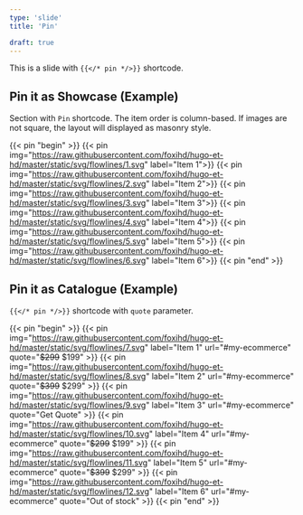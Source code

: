 ```yaml
---
type: 'slide'
title: 'Pin'

draft: true
---
```


This is a slide with `{{</* pin */>}}` shortcode.

## Pin it as Showcase (Example)

Section with `Pin` shortcode.
The item order is column-based.
If images are not square, the layout will displayed as masonry style.

{{< pin "begin" >}}
{{< pin img="https://raw.githubusercontent.com/foxihd/hugo-et-hd/master/static/svg/flowlines/1.svg" label="Item 1">}}
{{< pin img="https://raw.githubusercontent.com/foxihd/hugo-et-hd/master/static/svg/flowlines/2.svg" label="Item 2">}}
{{< pin img="https://raw.githubusercontent.com/foxihd/hugo-et-hd/master/static/svg/flowlines/3.svg" label="Item 3">}}
{{< pin img="https://raw.githubusercontent.com/foxihd/hugo-et-hd/master/static/svg/flowlines/4.svg" label="Item 4">}}
{{< pin img="https://raw.githubusercontent.com/foxihd/hugo-et-hd/master/static/svg/flowlines/5.svg" label="Item 5">}}
{{< pin img="https://raw.githubusercontent.com/foxihd/hugo-et-hd/master/static/svg/flowlines/6.svg" label="Item 6">}}
{{< pin "end" >}}

## Pin it as Catalogue (Example)

`{{</* pin */>}}` shortcode with `quote` parameter.

{{< pin "begin" >}}
{{< pin img="https://raw.githubusercontent.com/foxihd/hugo-et-hd/master/static/svg/flowlines/7.svg" label="Item 1" url="#my-ecommerce" quote="<s>$299</s> $199" >}}
{{< pin img="https://raw.githubusercontent.com/foxihd/hugo-et-hd/master/static/svg/flowlines/8.svg" label="Item 2" url="#my-ecommerce" quote="<s>$399</s> $299" >}}
{{< pin img="https://raw.githubusercontent.com/foxihd/hugo-et-hd/master/static/svg/flowlines/9.svg" label="Item 3" url="#my-ecommerce" quote="Get Quote" >}}
{{< pin img="https://raw.githubusercontent.com/foxihd/hugo-et-hd/master/static/svg/flowlines/10.svg" label="Item 4" url="#my-ecommerce" quote="<s>$299</s> $199" >}}
{{< pin img="https://raw.githubusercontent.com/foxihd/hugo-et-hd/master/static/svg/flowlines/11.svg" label="Item 5" url="#my-ecommerce" quote="<s>$399</s> $299" >}}
{{< pin img="https://raw.githubusercontent.com/foxihd/hugo-et-hd/master/static/svg/flowlines/12.svg" label="Item 6" url="#my-ecommerce" quote="Out of stock" >}}
{{< pin "end" >}}
